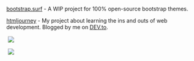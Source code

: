 [bootstrap.surf](https://github.com/bootstrap-surf/bootstrap.surf/) - A WIP project for 100% open-source bootstrap themes.

[htmljourney](https://github.com/thekilluadev/htmljourney/) - My project about learning the ins and outs of web development. Blogged by me on [DEV.to](https://dev.to/killua/series/10106).

<p>&nbsp;<a href="https://github.com/anuraghazra/github-readme-stats"><img align="center" src="https://github-readme-stats.vercel.app/api?username=thekilluadev&show_icons=true&count_private=true&theme=dracula" /></a></p>
<p>&nbsp;<a href="https://github.com/ryo-ma/github-profile-trophy"><img align="center" src="https://github-profile-trophy.vercel.app/?username=thekilluadev&theme=dracula&margin-w=15&margin-h=15&column=4" /></a></p>

